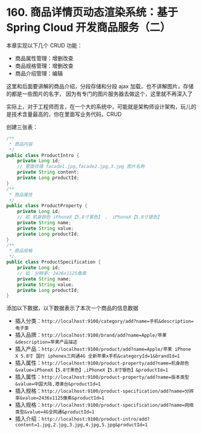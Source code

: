 # 160. 商品详情页动态渲染系统：基于 Spring Cloud 开发商品服务（二）
本章实现以下几个 CRUD 功能：

- 商品属性管理：增删改查
- 商品规格管理：增删改查
- 商品介绍管理：编辑

这里和后面要讲解的商品介绍，分段存储和分段 ajax 加载，也不讲解图片，存储的都是一些图片的名字，
因为有专门的图片服务器去做这个，这里就不再深入了

实际上，对于工程师而言，在一个大的系统中，可能就是架构师设计架构，玩儿的是技术含量最高的，你在里面写业务代码，CRUD

创建三张表：

```java
/**
 * 商品内容
 */
public class ProductIntro {
    private Long id;
    // 里面存储 facade1.jpg,facade2.jpg,3.jpg 图片名称
    private String content;
    private Long productId;
}
/**
 * 商品属性
 */
public class ProductProperty {
    private Long id;
    // 如 机身颜色 iPhoneX【5.8寸黑色】 、 iPhoneX【5.8寸银色】
    private String name;
    private String value;
    private Long productId;
}
/**
 * 商品规格
 */
public class ProductSpecification {
	private Long id;
	// 如：分辨率: 2436x1125像素
	private String name;
	private String value;
	private Long productId;
}
```

添加以下数据，以下数据表示了本次一个商品的信息数据

- 插入分类：`http://localhost:9100/category/add?name=手机&description=电子类`
- 插入品牌：`http://localhost:9100/brand/add?name=Apple/苹果&description=苹果产品描述`
- 插入产品：`http://localhost:9100/product/add?name=Apple/苹果 iPhone X 5.8寸 国行 iphonex三网通4G 全新苹果x手机&categoryId=1&brandId=1`
- 插入属性：`http://localhost:9100/product-property/add?name=机身颜色&value=iPhoneX【5.8寸黑色】,iPhoneX【5.8寸银色】&productId=1`
- 插入属性：`http://localhost:9100/product-property/add?name=版本类型&value=中国大陆,港澳台&productId=1`
- 插入规格：`http://localhost:9100/product-specification/add?name=分辨率&value=2436x1125像素&productId=1`
- 插入规格：`http://localhost:9100/product-specification/add?name=网络类型&value=4G全网通&productId=1`
- 插入介绍：`http://localhost:9100/product-intro/add?content=1.jpg,2.jpg,3.jpg,4.jpg,5.jpg&productId=1`
